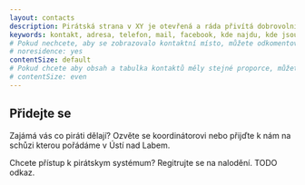 ```yaml
---
layout: contacts
description: Pirátská strana v XY je otevřená a ráda přivítá dobrovolníky a odpoví na dotazy kritiků.
keywords: kontakt, adresa, telefon, mail, facebook, kde najdu, kde jsou
# Pokud nechcete, aby se zobrazovalo kontaktní místo, můžete odkomentovat následující řádek:
# noresidence: yes
contentSize: default
# Pokud chcete aby obsah a tabulka kontaktů měly stejné proporce, můžete použít:
# contentSize: even
---
```


## Přidejte se

 Zajámá vás co piráti dělají? Ozvěte se koordinátorovi nebo přijďte k nám
 na schůzi kterou pořádáme v Ústí nad Labem.

 Chcete přístup k pirátskym systémum? Regitrujte se na nalodění. TODO odkaz.

 
